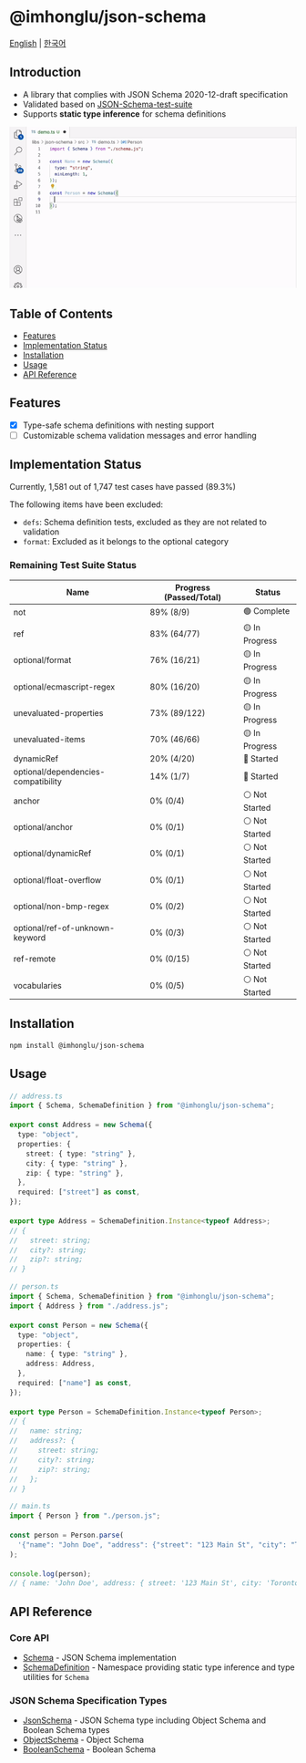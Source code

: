 # @imhonglu/json-schema

[English](./README.md) | [한국어](./README_KR.md)

## Introduction

- A library that complies with JSON Schema 2020-12-draft specification
- Validated based on [JSON-Schema-test-suite](https://github.com/json-schema-org/JSON-Schema-Test-Suite)
- Supports **static type inference** for schema definitions

![demo-1](./assets/demo.gif)

## Table of Contents

- [Features](#features)
- [Implementation Status](#implementation-status)
- [Installation](#installation)
- [Usage](#usage)
- [API Reference](#api-reference)

## Features

- [x] Type-safe schema definitions with nesting support
- [ ] Customizable schema validation messages and error handling

## Implementation Status

Currently, 1,581 out of 1,747 test cases have passed (89.3%)

The following items have been excluded:

- `defs`: Schema definition tests, excluded as they are not related to validation
- `format`: Excluded as it belongs to the optional category

### Remaining Test Suite Status

| Name | Progress (Passed/Total) | Status |
|---------|-----------------|------|
| not | 89% (8/9) | 🟢 Complete |
| ref | 83% (64/77) | 🟡 In Progress |
| optional/format | 76% (16/21) | 🟡 In Progress |
| optional/ecmascript-regex | 80% (16/20) | 🟡 In Progress |
| unevaluated-properties | 73% (89/122) | 🟡 In Progress |
| unevaluated-items | 70% (46/66) | 🟡 In Progress |
| dynamicRef | 20% (4/20) | 🔴 Started |
| optional/dependencies-compatibility | 14% (1/7) | 🔴 Started |
| anchor | 0% (0/4) | ⚪ Not Started |
| optional/anchor | 0% (0/1) | ⚪ Not Started |
| optional/dynamicRef | 0% (0/1) | ⚪ Not Started |
| optional/float-overflow | 0% (0/1) | ⚪ Not Started |
| optional/non-bmp-regex | 0% (0/2) | ⚪ Not Started |
| optional/ref-of-unknown-keyword | 0% (0/3) | ⚪ Not Started |
| ref-remote | 0% (0/15) | ⚪ Not Started |
| vocabularies | 0% (0/5) | ⚪ Not Started |

## Installation

```bash
npm install @imhonglu/json-schema
```

## Usage

```ts
// address.ts
import { Schema, SchemaDefinition } from "@imhonglu/json-schema";

export const Address = new Schema({
  type: "object",
  properties: {
    street: { type: "string" },
    city: { type: "string" },
    zip: { type: "string" },
  },
  required: ["street"] as const,
});

export type Address = SchemaDefinition.Instance<typeof Address>;
// {
//   street: string;
//   city?: string;
//   zip?: string;
// }
```

```ts
// person.ts
import { Schema, SchemaDefinition } from "@imhonglu/json-schema";
import { Address } from "./address.js";

export const Person = new Schema({
  type: "object",
  properties: {
    name: { type: "string" },
    address: Address,
  },
  required: ["name"] as const,
});

export type Person = SchemaDefinition.Instance<typeof Person>;
// {
//   name: string;
//   address?: {
//     street: string;
//     city?: string;
//     zip?: string;
//   };
// }
```

```ts
// main.ts
import { Person } from "./person.js";

const person = Person.parse(
  '{"name": "John Doe", "address": {"street": "123 Main St", "city": "Toronto", "zip": "M5H 2N2"}}',
);

console.log(person);
// { name: 'John Doe', address: { street: '123 Main St', city: 'Toronto', zip: 'M5H 2N2' } }
```

## API Reference

### Core API

- [Schema](./docs/json-schema.schema.md) - JSON Schema implementation
- [SchemaDefinition](./docs/json-schema.schemadefinition.md) - Namespace providing static type inference and type utilities for `Schema`

### JSON Schema Specification Types

- [JsonSchema](./docs/json-schema.jsonschema.md) - JSON Schema type including Object Schema and Boolean Schema types
- [ObjectSchema](./docs/json-schema.objectschema.md) - Object Schema
- [BooleanSchema](./docs/json-schema.booleanschema.md) - Boolean Schema
